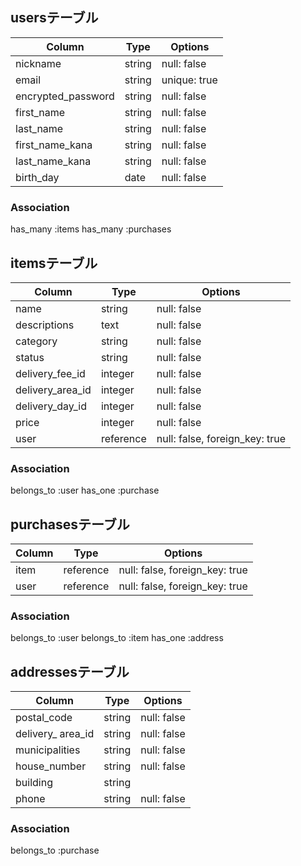 ## usersテーブル

|Column              |Type     |Options       |
|--------------------|--------|--------------|
| nickname           | string | null: false  |
| email              | string | unique: true |
| encrypted_password | string | null: false  |
| first_name         | string | null: false  |
| last_name          | string | null: false  |
| first_name_kana    | string | null: false  |
| last_name_kana     | string | null: false  |
| birth_day          | date   | null: false  |


### Association
has_many :items
has_many :purchases


## itemsテーブル

|Column            |Type       |Options                        |
|------------------|-----------|-------------------------------|
| name             | string    | null: false                   |
| descriptions     | text      | null: false                   |
| category         | string    | null: false                   |
| status           | string    | null: false                   |
| delivery_fee_id  | integer   | null: false                   |
| delivery_area_id | integer   | null: false                   |
| delivery_day_id  | integer   | null: false                   |
| price            | integer   | null: false                   |
| user             | reference | null: false, foreign_key: true|

### Association
belongs_to :user
has_one :purchase


## purchasesテーブル

|Column |Type       |Options                        |
|-------|-----------|-------------------------------|
| item  | reference | null: false, foreign_key: true|
| user  | reference | null: false, foreign_key: true|

### Association
belongs_to :user
belongs_to :item
has_one    :address


## addressesテーブル

|Column             |Type    |Options      |
|-------------------|--------|-------------|
| postal_code       | string | null: false |
| delivery_ area_id | string | null: false |
| municipalities    | string | null: false |
| house_number      | string | null: false |
| building          | string |             |
| phone             | string | null: false |

### Association
belongs_to :purchase